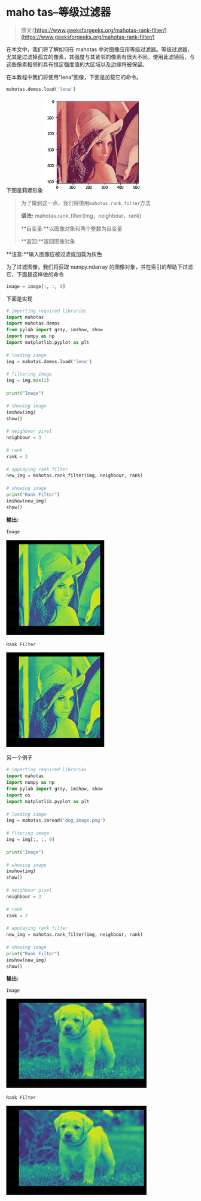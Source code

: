 # maho tas–等级过滤器

> 原文:[https://www.geeksforgeeks.org/mahotas-rank-filter/](https://www.geeksforgeeks.org/mahotas-rank-filter/)

在本文中，我们将了解如何在 mahotas 中对图像应用等级过滤器。等级过滤器，尤其是过滤掉孤立的像素，其强度与其紧邻的像素有很大不同。使用此滤镜后，与这些像素相邻的具有恒定强度值的大区域以及边缘将被保留。

在本教程中我们将使用“lena”图像，下面是加载它的命令。

```py
mahotas.demos.load('lena')
```

下图是莉娜形象
![](img/c6cf4d1584ad896c98148d7fd44b7f25.png)

> 为了做到这一点，我们将使用`mahotas.rank_filter`方法
> 
> **语法:** mahotas.rank_filter(img，neighbour，rank)
> 
> **自变量:**以图像对象和两个整数为自变量
> 
> **返回:**返回图像对象

**注意:**输入图像应被过滤或加载为灰色

为了过滤图像，我们将获取 numpy.ndarray 的图像对象，并在索引的帮助下过滤它，下面是这样做的命令

```py
image = image[:, :, 0]
```

下面是实现

```py
# importing required libraries
import mahotas
import mahotas.demos
from pylab import gray, imshow, show
import numpy as np
import matplotlib.pyplot as plt

# loading iamge
img = mahotas.demos.load('lena')

# filtering image
img = img.max(2)

print("Image")

# showing image
imshow(img)
show()

# neighbour pixel
neighbour = 3

# rank
rank = 2

# applaying rank filter
new_img = mahotas.rank_filter(img, neighbour, rank)

# showing image
print("Rank Filter")
imshow(new_img)
show()
```

**输出:**

```py
Image
```

![](img/7e2a2e3e4e2c7d3717764f78ddb13263.png)

```py
Rank Filter
```

![](img/0f7005390a514e7787fe90e33eb7ba4b.png)

另一个例子

```py
# importing required libraries
import mahotas
import numpy as np
from pylab import gray, imshow, show
import os
import matplotlib.pyplot as plt

# loading iamge
img = mahotas.imread('dog_image.png')

# fltering image
img = img[:, :, 0]

print("Image")

# showing image
imshow(img)
show()

# neighbour pixel
neighbour = 3

# rank
rank = 2

# applaying rank filter
new_img = mahotas.rank_filter(img, neighbour, rank)

# showing image
print("Rank Filter")
imshow(new_img)
show()
```

**输出:**

```py
Image
```

![](img/69c070b367f54d4895c9b3e679a941a7.png)

```py
Rank Filter
```

![](img/272ece65701f7da25327f11f10c80746.png)